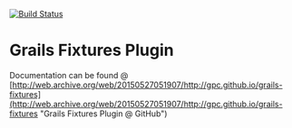 [![Build Status](https://travis-ci.org/gpc/grails-fixtures.svg?branch=master)](https://travis-ci.org/gpc/grails-fixtures)

Grails Fixtures Plugin
===

Documentation can be found @ [http://web.archive.org/web/20150527051907/http://gpc.github.io/grails-fixtures](http://web.archive.org/web/20150527051907/http://gpc.github.io/grails-fixtures "Grails Fixtures Plugin @ GitHub")
